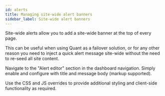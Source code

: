 ```yaml
---
id: alerts
title: Managing site-wide alert banners
sidebar_label: Site-wide alert banners
---
```


Site-wide alerts allow you to add a site-wide banner at the top of every page.

This can be useful when using Quant as a failover solution, or for any other reason you need to inject a quick alert message site-wide without the need to re-seed all site content.

Navigate to the "Alert editor" section in the dashboard navigation. Simply enable and configure with title and message body (markup supported).

Use the CSS and JS overrides to provide additional styling and client-side functionality as required.